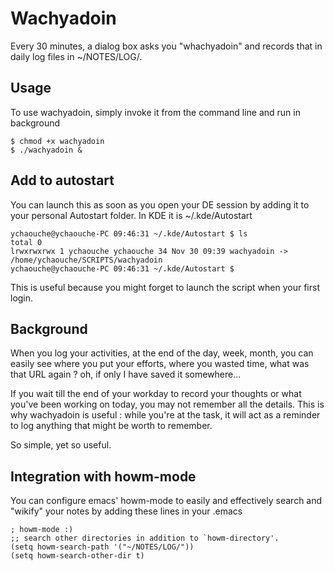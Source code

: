 # Wachyadoin
Every 30 minutes, a dialog box asks you "whachyadoin" and records that in daily log files in ~/NOTES/LOG/.

## Usage
To use wachyadoin, simply invoke it from the command line and run in background

```
$ chmod +x wachyadoin
$ ./wachyadoin &
```

## Add to autostart
You can launch this as soon as you open your DE session by adding it to your personal Autostart folder. In KDE it is ~/.kde/Autostart

```
ychaouche@ychaouche-PC 09:46:31 ~/.kde/Autostart $ ls
total 0
lrwxrwxrwx 1 ychaouche ychaouche 34 Nov 30 09:39 wachyadoin -> /home/ychaouche/SCRIPTS/wachyadoin
ychaouche@ychaouche-PC 09:46:31 ~/.kde/Autostart $  
```

This is useful because you might forget to launch the script when your first login. 

## Background
When you log your activities, at the end of the day, week, month, you can easily see where you put your efforts, where you wasted time, what was that URL again ? oh, if only I have saved it somewhere...

If you wait till the end of your workday to record your thoughts or what you've been working on today, you may not remember all the details. This is why wachyadoin is useful : while you're at the task, it will act as a reminder to log anything that might be worth to remember.

So simple, yet so useful.

## Integration with howm-mode

You can configure emacs' howm-mode to easily and effectively search and "wikify" your notes by adding these lines in your .emacs

```
; howm-mode :)
;; search other directories in addition to `howm-directory'.
(setq howm-search-path '("~/NOTES/LOG/"))
(setq howm-search-other-dir t)
```

